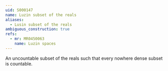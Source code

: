 ```yaml
---
uid: S000147
name: Luzin subset of the reals
aliases:
  - Lusin subset of the reals
ambiguous_construction: true
refs:
  - mr: MR0450063
    name: Luzin spaces
---
```

An uncountable subset of the reals such that every nowhere dense subset is countable.
